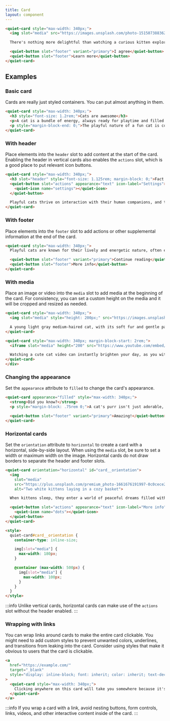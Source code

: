 ```yaml
---
title: Card
layout: component
---
```


```html {.example}
<quiet-card style="max-width: 340px;">
  <img slot="media" src="https://images.unsplash.com/photo-1515073883629-5e2924e3e106?q=80&w=1000&auto=format&fit=crop&ixlib=rb-4.0.3&ixid=M3wxMjA3fDB8MHxwaG90by1wYWdlfHx8fGVufDB8fHx8fA%3D%3D" alt="A tabby kitten sleeps next to a toy mouse.">

  There's nothing more delightful than watching a curious kitten explore the world with big, innocent eyes and tiny, playful paws.

  <quiet-button slot="footer" variant="primary">I agree</quiet-button>
  <quiet-button slot="footer">Learn more</quiet-button>
</quiet-card>
```

## Examples

### Basic card

Cards are really just styled containers. You can put almost anything in them.

```html {.example}
<quiet-card style="max-width: 340px;">
  <h3 style="font-size: 1.2rem;">Cats are awesome</h3>
  <p>A cat is a bundle of energy, always ready for playtime and filled with amusing antics.</p>
  <p style="margin-block-end: 0;">The playful nature of a fun cat is contagious, as their curiosity and mischievous behavior make for endless entertainment and laughter.</p>
</quiet-card>
```

### With header

Place elements into the `header` slot to add content at the start of the card. Enabling the header in vertical cards also enables the `actions` slot, which is a good place to put relevant icon buttons.

```html {.example}
<quiet-card style="max-width: 340px;">
  <h3 slot="header" style="font-size: 1.125rem; margin-block: 0;">Fact of the day</h3>
  <quiet-button slot="actions" appearance="text" icon-label="Settings">
    <quiet-icon name="settings"></quiet-icon>
  </quiet-button>

  Playful cats thrive on interaction with their human companions, and their spirited nature can strengthen the bond between them, making for a loving and enriching relationship.
</quiet-card>
```

### With footer

Place elements into the `footer` slot to add actions or other supplemental information at the end of the card.

```html {.example}
<quiet-card style="max-width: 340px;">
  Playful cats are known for their lively and energetic nature, often engaging in interactive games and activities that stimulate their physical and mental well-being.

  <quiet-button slot="footer" variant="primary">Continue reading</quiet-button>
  <quiet-button slot="footer">More info</quiet-button>
</quiet-card>
```

### With media

Place an image or video into the `media` slot to add media at the beginning of the card. For consistency, you can set a custom height on the media and it will be cropped and resized as needed.

```html {.example}
<quiet-card style="max-width: 340px;">
  <img slot="media" style="height: 200px;" src="https://images.unsplash.com/photo-1498336179775-9836baef8fdf?q=80&w=1000&auto=format&fit=crop&ixlib=rb-4.0.3&ixid=M3wxMjA3fDB8MHxwaG90by1wYWdlfHx8fGVufDB8fHx8fA%3D%3D" alt="A fluffy kitten sprawls out on a red pillow with its eyes closed and paws in the air.">

  A young light gray medium-haired cat, with its soft fur and gentle paws, sprawls contentedly on a vibrant red pillow, basking in the warmth and comfort it provides.
</quiet-card>

<quiet-card style="max-width: 340px; margin-block-start: 2rem;">
  <iframe slot="media" height="200" src="https://www.youtube.com/embed/fOd16PT1S7A?si=EOT0GM82FbYsNSzj&amp;controls=0" title="YouTube video player" frameborder="0" allow="accelerometer; autoplay; clipboard-write; encrypted-media; gyroscope; picture-in-picture; web-share" allowfullscreen></iframe>

  Watching a cute cat video can instantly brighten your day, as you witness the playful antics and adorable expressions of these charming creatures, leaving you with a warm smile and a heart full of joy.
</quiet-card>
</div>
```

### Changing the appearance

Set the `appearance` attribute to `filled` to change the card's appearance.

```html {.example}
<quiet-card appearance="filled" style="max-width: 340px;">
  <strong>Did you know?</strong>
  <p style="margin-block: .75rem 0;">A cat's purr isn't just adorable, it vibrates at frequencies between 25 and 150 Hz which studies suggest can promote healing and reduce stress in their human companions.</p>

  <quiet-button slot="footer" variant="primary">Amazing!</quiet-button>
</quiet-card>
```

### Horizontal cards

Set the `orientation` attribute to `horizontal` to create a card with a horizontal, side-by-side layout. When using the `media` slot, be sure to set a width or maximum width on the image. Horizontal cards do not draw borders to separate the header and footer slots.

```html {.example}
<quiet-card orientation="horizontal" id="card__orientation">
  <img
    slot="media" 
    src="https://plus.unsplash.com/premium_photo-1661676191997-0c0cece2a683?q=80&w=500&auto=format&fit=crop&ixlib=rb-4.0.3&ixid=M3wxMjA3fDB8MHxwaG90by1wYWdlfHx8fGVufDB8fHx8fA%3D%3D"
    alt="Two white kittens laying in a cozy basket">

  When kittens sleep, they enter a world of peaceful dreams filled with playful adventures and soft purrs.

  <quiet-button slot="actions" appearance="text" icon-label="More info" pill>
    <quiet-icon name="dots"></quiet-icon>
  </quiet-button>
</quiet-card>

<style>
  quiet-card#card__orientation {
    container-type: inline-size;

    img[slot="media"] {
      max-width: 180px;
    }

    @container (max-width: 500px) {
      img[slot="media"] {
        max-width: 100px;
      }
    }
  }
</style>
```

:::info
Unlike vertical cards, horizontal cards can make use of the `actions` slot without the header enabled.
:::

### Wrapping with links

You can wrap links around cards to make the entire card clickable. You might need to add custom styles to prevent unwanted colors, underlines, and transitions from leaking into the card. Consider using styles that make it obvious to users that the card is clickable.

```html {.example}
<a 
  href="https://example.com/" 
  target="_blank" 
  style="display: inline-block; font: inherit; color: inherit; text-decoration: inherit;"
>
  <quiet-card style="max-width: 340px;">
    Clicking anywhere on this card will take you somewhere because it's surrounded by a link.
  </quiet-card>
</a>
```

:::info
If you wrap a card with a link, avoid nesting buttons, form controls, links, videos, and other interactive content inside of the card.
:::